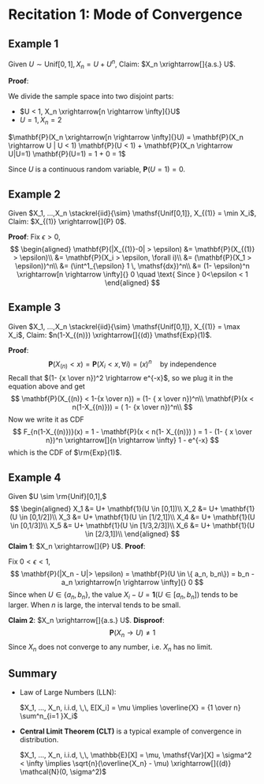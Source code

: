 # Recitation 1: Mode of Convergence

## Example 1

Given $U \sim \mathsf{Unif}[0,1], X_n = U + U^n$, Claim: $X_n \xrightarrow[]{a.s.} U$.

**Proof**: 

We divide the sample space into two disjoint parts:

* $U < 1, X_n \xrightarrow[n \rightarrow \infty]{}U$
* $U = 1, X_n = 2$

$\mathbf{P}(X_n \xrightarrow[n \rightarrow \infty]{}U) = \mathbf{P}(X_n \rightarrow U | U < 1) \mathbf{P}(U < 1) + \mathbf{P}(X_n \rightarrow U|U=1) \mathbf{P}(U=1) = 1 + 0 = 1$

Since $U$ is a continuous random variable, $\mathbf{P}(U=1) = 0$.

## Example 2

Given $X_1, ...,X_n \stackrel{iid}{\sim} \mathsf{Unif[0,1]}, X_{(1)} = \min X_i$, Claim: $X_{(1)} \xrightarrow[]{P} 0$.

**Proof**:
Fix $\epsilon > 0$,
$$
\begin{aligned}
\mathbf{P}(|X_{(1)}-0| > \epsilon) &= \mathbf{P}(X_{(1)} > \epsilon)\\
&= \mathbf{P}(X_i > \epsilon, \forall i)\\
&= (\mathbf{P}(X_1 > \epsilon))^n\\
&= (\int^1_{\epsilon} 1 \, \mathsf{dx})^n\\
&= (1- \epsilon)^n \xrightarrow[n \rightarrow \infty]{} 0 \quad \text{ Since } 0<\epsilon < 1
\end{aligned}
$$

## Example 3

Given $X_1, ...,X_n \stackrel{iid}{\sim} \mathsf{Unif[0,1]}, X_{(1)} = \max X_i$, Claim: $n(1-X_{(n)}) \xrightarrow[]{(d)} \mathsf{Exp}(1)$.

**Proof**:
$$
\mathbf{P}(X_{(n)} < x) = \mathbf{P}(X_i < x, \forall i) = (x)^n \quad \text{by independence}
$$
Recall that $(1- {x \over n})^2 \rightarrow e^{-x}$, so we plug it in the equation above and get
$$
\mathbf{P}(X_{(n)} < 1-{x \over n}) = (1- { x \over n})^n\\
\mathbf{P}(x < n(1-X_{(n)})) = ( 1- {x \over n})^n\\
$$
Now we write it as CDF
$$
F_{n(1-X_{(n)})}(x) = 1 - \mathbf{P}(x < n(1- X_{(n)}) ) = 1 - (1- { x \over n})^n \xrightarrow[]{n \rightarrow \infty} 1 - e^{-x}
$$
which is the CDF of $\rm{Exp}(1)$.

## Example 4

Given $U \sim \rm{Unif}[0,1],$
$$
\begin{aligned}
X_1 &= U+ \mathbf{1}(U \in [0,1])\\
X_2 &= U+ \mathbf{1}(U \in [0,1/2])\\
X_3 &= U+ \mathbf{1}(U \in [1/2,1])\\
X_4 &= U+ \mathbf{1}(U \in [0,1/3])\\
X_5 &= U+ \mathbf{1}(U \in [1/3,2/3])\\
X_6 &= U+ \mathbf{1}(U \in [2/3,1])\\
\end{aligned}
$$
**Claim 1**: $X_n \xrightarrow[]{P} U$. **Proof**:

Fix $0 < \epsilon < 1$,
$$
\mathbf{P}(|X_n - U|> \epsilon) = \mathbf{P}(U \in \{ a_n, b_n\}) = b_n - a_n \xrightarrow[n \rightarrow \infty]{} 0
$$
Since when $U \in \{a_n ,b_n\}$, the value $X_i -U= \mathbf{1}(U \in [a_n, b_n])$ tends to be larger. When $n$ is large, the interval tends to be small.

**Claim 2**: $X_n \xrightarrow[]{a.s.} U$. **Disproof**:
$$
\mathbf{P}(X_n \rightarrow U) \neq 1
$$
Since $X_n$ does not converge to any number, i.e. $X_n$ has no limit.

## Summary

* Law of Large Numbers (LLN): 

  $X_1, ..., X_n, i.i.d, \,\, E[X_i] = \mu \implies \overline{X} = {1 \over n} \sum^n_{i=1 }X_i$

* **Central Limit Theorem (CLT)** is a typical example of convergence in distribution.

  $X_1, ..., X_n, i.i.d, \,\, \mathbb{E}[X] = \mu, \mathsf{Var}[X] = \sigma^2 < \infty \implies \sqrt{n}(\overline{X_n} - \mu) \xrightarrow[]{(d)} \mathcal{N}(0, \sigma^2)$

